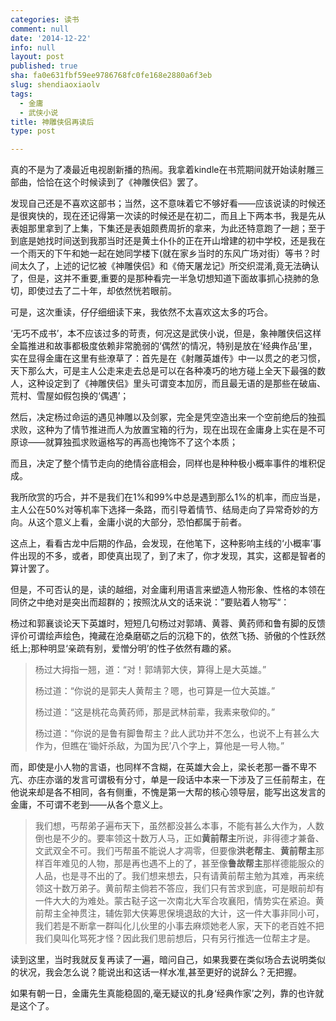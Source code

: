 ```yaml
---
categories: 读书
comment: null
date: '2014-12-22'
info: null
layout: post
published: true
sha: fa0e631fbf59ee9786768fc0fe168e2880a6f3eb
slug: shendiaoxiaolv
tags:
  - 金庸
  - 武侠小说
title: 神雕侠侣再读后
type: post

---
```



真的不是为了凑最近电视剧新播的热闹。我拿着kindle在书荒期间就开始读射雕三部曲，恰恰在这个时候读到了《神雕侠侣》罢了。

发现自己还是不喜欢这部书；当然，这不意味着它不够好看——应该说读的时候还是很爽快的，现在还记得第一次读的时候还是在初二，而且上下两本书，我是先从表姐那里拿到了上集，下集还是表姐颇费周折的拿来，为此还特意跑了一趟；至于到底是她找时间送到我那当时还是黄土仆仆的正在开山增建的初中学校，还是我在一个雨天的下午和她一起在她同学楼下(就在家乡当时的东风广场对街）等书？时间太久了，上述的记忆被《神雕侠侣》和《倚天屠龙记》所交织混淆,竟无法确认了，但是，这并不重要,重要的是那种看完一半急切想知道下面故事抓心挠肺的急切，即使过去了二十年，却依然恍若眼前。

可是，这次重读，仔仔细细读下来，我依然不太喜欢这太多的巧合。

‘无巧不成书’，本不应该过多的苛责，何况这是武侠小说，但是，象神雕侠侣这样全篇推进和故事都极度依赖非常脆弱的‘偶然’的情况，特别是放在‘经典作品’里，实在显得金庸在这里有些潦草了：首先是在《射雕英雄传》中一以贯之的老习惯，天下那么大，可是主人公走来走去总是可以在各种凑巧的地方碰上全天下最强的数人，这种设定到了《神雕侠侣》里头可谓变本加厉，而且最无语的是那些在破庙、荒村、雪屋如假包换的‘偶遇’；

然后，决定杨过命运的遇见神雕以及剑冢，完全是凭空造出来一个空前绝后的独孤求败，这种为了情节推进而人为放置宝箱的行为，现在出现在金庸身上实在是不可原谅——就算独孤求败逼格写的再高也掩饰不了这个本质；

而且，决定了整个情节走向的绝情谷底相会，同样也是种种极小概率事件的堆积促成。

我所欣赏的巧合，并不是我们在1%和99%中总是遇到那么1%的机率，而应当是，主人公在50%对等机率下选择一条路，而引导着情节、结局走向了异常奇妙的方向。从这个意义上看，金庸小说的大部分，恐怕都属于前者。

这点上，看看古龙中后期的作品，会发现，在他笔下，这种影响主线的‘小概率’事件出现的不多，或者，即使真出现了，到了末了，你才发现，其实，这都是智者的算计罢了。

但是，不可否认的是，读的越细，对金庸利用语言来塑造人物形象、性格的本领在同侪之中绝对是突出而超群的；按照沈从文的话来说：”要贴着人物写“：

杨过和郭襄谈论天下英雄时，短短几句杨过对郭靖、黄蓉、黄药师和鲁有脚的反馈评价可谓绘声绘色，掩藏在沧桑磨砺之后的沉稳下的，依然飞扬、骄傲的个性跃然纸上;那种明显‘亲疏有别，爱憎分明’的性子依然有趣的紧。

> 杨过大拇指一翘，道：“对！郭靖郭大侠，算得上是大英雄。”
> 
> 杨过道：“你说的是郭夫人黄帮主？嗯，也可算是一位大英雄。”
> 
> 杨过道：“这是桃花岛黄药师，那是武林前辈，我素来敬仰的。”
> 
> 杨过道：“你说的是鲁有脚鲁帮主？此人武功并不怎么，也说不上有甚么大作为，但瞧在‘锄奸杀敌，为国为民’八个字上，算他是一号人物。”
> 

而，即使是小人物的言语，也同样不含糊，在英雄大会上，梁长老那一番不卑不亢、亦庄亦谐的发言可谓极有分寸，单是一段话中本来一下涉及了三任前帮主，在他说来却是各不相同，各有侧重，不愧是第一大帮的核心领导层，能写出这发言的金庸，不可谓不老到——从各个意义上。

> 我们想，丐帮弟子遍布天下，虽然都没甚么本事，不能有甚么大作为，人数倒也是不少的。要率领这十数万人马，正如**黄前帮主**所说，非得德才兼备、文武双全不可。我们丐帮虽不能说人才凋零，但要像**洪老帮主**、**黄前帮主**那样百年难见的人物，那是再也遇不上的了，甚至像**鲁故帮主**那样德能服众的人品，也是寻不出的了。我们想来想去，只有请黄前帮主勉为其难，再来统领这十数万弟子。黄前帮主倘若不答应，我们只有苦求到底，可是眼前却有一件大大的为难处。蒙古鞑子这一次南北大军合攻襄阳，情势实在紧迫。黄前帮主全神贯注，辅佐郭大侠筹思保境退敌的大计，这一件大事非同小可，我们若是不断拿一群叫化儿伙里的小事去麻烦她老人家，天下的老百姓不把我们臭叫化骂死才怪？因此我们思前想后，只有另行推选一位帮主才是。

读到这里，当时我就反复再读了一遍，暗问自己，如果我要在类似场合去说明类似的状况，我会怎么说？能说出和这话一样水准,甚至更好的说辞么？无把握。

如果有朝一日，金庸先生真能稳固的,毫无疑议的扎身‘经典作家’之列，靠的也许就是这个了。

